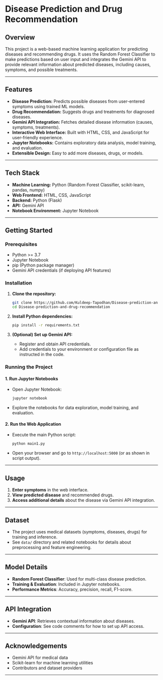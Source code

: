 # Disease Prediction and Drug Recommendation

## Overview

This project is a web-based machine learning application for predicting diseases and recommending drugs. It uses the Random Forest Classifier to make predictions based on user input and integrates the Gemini API to provide relevant information about predicted diseases, including causes, symptoms, and possible treatments.

---

## Features

- **Disease Prediction:** Predicts possible diseases from user-entered symptoms using trained ML models.
- **Drug Recommendation:** Suggests drugs and treatments for diagnosed diseases.
- **Gemini API Integration:** Fetches detailed disease information (causes, symptoms, treatments).
- **Interactive Web Interface:** Built with HTML, CSS, and JavaScript for user-friendly experience.
- **Jupyter Notebooks:** Contains exploratory data analysis, model training, and evaluation.
- **Extensible Design:** Easy to add more diseases, drugs, or models.

---

## Tech Stack

- **Machine Learning:** Python (Random Forest Classifier, scikit-learn, pandas, numpy)
- **Web Frontend:** HTML, CSS, JavaScript
- **Backend:** Python (Flask)
- **API:** Gemini API
- **Notebook Environment:** Jupyter Notebook

---

## Getting Started

### Prerequisites

- Python >= 3.7
- Jupyter Notebook
- pip (Python package manager)
- Gemini API credentials (if deploying API features)

### Installation

1. **Clone the repository:**
    ```bash
    git clone https://github.com/Kuldeep-Tapodhan/Disease-prediction-and-drug-recommendation.git
    cd Disease-prediction-and-drug-recommendation
    ```

2. **Install Python dependencies:**
    ```bash
    pip install -r requirements.txt
    ```

3. **(Optional) Set up Gemini API:**
    - Register and obtain API credentials.
    - Add credentials to your environment or configuration file as instructed in the code.

### Running the Project

#### 1. Run Jupyter Notebooks

- Open Jupyter Notebook:
    ```bash
    jupyter notebook
    ```
- Explore the notebooks for data exploration, model training, and evaluation.

#### 2. Run the Web Application

- Execute the main Python script:
    ```bash
    python main1.py
    ```
- Open your browser and go to `http://localhost:5000` (or as shown in script output).

---

## Usage

1. **Enter symptoms** in the web interface.
2. **View predicted disease** and recommended drugs.
3. **Access additional details** about the disease via Gemini API integration.

---


## Dataset

- The project uses medical datasets (symptoms, diseases, drugs) for training and inference.
- See `data/` directory and related notebooks for details about preprocessing and feature engineering.

---

## Model Details

- **Random Forest Classifier**: Used for multi-class disease prediction.
- **Training & Evaluation**: Included in Jupyter notebooks.
- **Performance Metrics**: Accuracy, precision, recall, F1-score.

---

## API Integration

- **Gemini API**: Retrieves contextual information about diseases.
- **Configuration**: See code comments for how to set up API access.

---


## Acknowledgements

- Gemini API for medical data
- Scikit-learn for machine learning utilities
- Contributors and dataset providers

---

